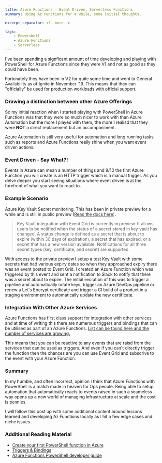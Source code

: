```yaml
---
title: Azure Functions - Event Driven, Serverless Functions
summary: Using Az Functions for a while, some initial thoughts.

excerpt_separator: <!--more-->

tags:
    - Powershell
    - Azure Functions
    - Serverless
---
```


I've been spending a signficant amount of time developing and playing with PowerShell for Azure Functions since they were V1 and not as good as they could have been.

Fortunately they have been in V2 for quite some time and went to General Availability as of Ignite in November '19. This means that they can "officially" be used for production workloads with official support.

### Drawing a distinction between other Azure Offerings

So my initial reaction when I started playing with PowerShell in Azure Functions was that they were so much nicer to work with than Azure Automation but the more I played with them, the more I realisd that they were **NOT** a direct replacement but an accompaniment.

Azure Automation is still very useful for automation and long running tasks such as reports and Azure Functions really shine when you want event driven actions.

<!--more-->

### Event Driven - Say What?!

Events in Azure can mean a number of things and 9/10 the first Azure Function you will create is an HTTP trigger which is a manual trigger. As you delve deeper you start seeing situations where event driven is at the forefront of what you want to react to.

### Example Scenario

Azure Key Vault Secret monitoring. This has been in private preview for a while and is still in public preview ([Read the docs here](https://docs.microsoft.com/en-us/azure/key-vault/event-grid-overview)).

> Key Vault integration with Event Grid is currently in preview. It allows users to be notified when the status of a secret stored in key vault has changed. A status change is defined as a secret that is about to expire (within 30 days of expiration), a secret that has expired, or a secret that has a new version available. Notifications for all three secret types (key, certificate, and secret) are supported.

With access to the private preview I setup a test Key Vault with some secrets that had various expiry dates so when they approached expiry there was an event posted to Event Grid. I created an Azure Function which was triggered by this event and sent a notification to Slack to notify that there was a secret about to expire. The initial evolution of this was to trigger a pipeline and automatically rotate keys, trigger an Azure DevOps pipeline or renew a Let's Encrypt certificate and trigger a CI build of a product in a staging environment to automatically update the new certificate.

### Integration With Other Azure Services

Azure Functions has first class support for integration with other services and at time of writing this there are numerous triggers and bindings that can be utilised as part of an Azure Functions. [List can be found here and the number of services are growing.](https://docs.microsoft.com/en-us/azure/azure-functions/functions-triggers-bindings#supported-bindings)

This means that you can be reactive to any events that are raisd from the services that can be used as triggers. And even if you can't directly trigger the function then the chances are you can use Event Grid and subscrive to the event with your Azure Function.

### Summary

In my humble, and often incorrect, opinion I think that Azure Functions with PowerShell is a match made in heaven for Ops people. Being able to setup automation that automatically reacts to events raised in such a seameless way opens up a new world of managing infrastructure at scale and the cost is pennies.

I will follow this post up with some additional content around lessons learned and developing Az Functions locally as I hit a few edge cases and niche issues.

### Additional Reading Material

- [Create your first PowerShell function in Azure](https://docs.microsoft.com/en-us/azure/azure-functions/functions-create-first-function-powershell)
- [Triggers & Bindings](https://docs.microsoft.com/en-us/azure/azure-functions/functions-triggers-bindings)
- [Azure Functions PowerShell developer guide](https://docs.microsoft.com/en-us/azure/azure-functions/functions-reference-powershell)